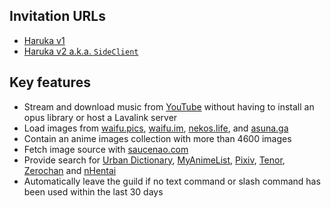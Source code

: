## Invitation URLs
- [Haruka v1](https://discord.com/api/oauth2/authorize?client_id=848178172536946708&permissions=1099514899718&scope=bot%20applications.commands)
- [Haruka v2 a.k.a. `SideClient`](https://discord.com/api/oauth2/authorize?client_id=870160931219439667&permissions=388160&scope=bot%20applications.commands)
## Key features
- Stream and download music from [YouTube](https://youtube.com) without having to install an opus library or host a Lavalink server
- Load images from [waifu.pics](https://waifu.pics), [waifu.im](https://waifu.im), [nekos.life](https://nekos.life), and [asuna.ga](https://asuna.ga)
- Contain an anime images collection with more than 4600 images
- Fetch image source with [saucenao.com](https://saucenao.com)
- Provide search for [Urban Dictionary](https://urbandictionary.com), [MyAnimeList](https://myanimelist.net), [Pixiv](https://www.pixiv.net), [Tenor](https://tenor.com), [Zerochan](https://zerochan.net) and [nHentai](https://nhentai.net)
- Automatically leave the guild if no text command or slash command has been used within the last 30 days
